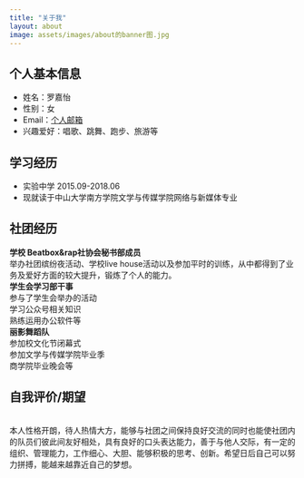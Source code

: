 ```yaml
---
title: "关于我"
layout: about
image: assets/images/about的banner图.jpg
---
```

## 个人基本信息
* 姓名：罗嘉怡
* 性别：女
* Email：[个人邮箱](604414910@qq.com)
* 兴趣爱好：唱歌、跳舞、跑步、旅游等
## 学习经历
* 实验中学 2015.09-2018.06
* 现就读于中山大学南方学院文学与传媒学院网络与新媒体专业

## 社团经历
**学校 Beatbox&rap社协会秘书部成员** <br> 举办社团缤纷夜活动、学校live house活动以及参加平时的训练，从中都得到了业务及爱好方面的较大提升，锻炼了个人的能力。<br>
**学生会学习部干事**<br>
参与了学生会举办的活动<br>学习公众号相关知识<br>熟练运用办公软件等<br>
**丽影舞蹈队**<br>
参加校文化节闭幕式<br>参加文学与传媒学院毕业季<br>商学院毕业晚会等<br>

## 自我评价/期望 
<br>
本人性格开朗，待人热情大方，能够与社团之间保持良好交流的同时也能使社团内的队员们彼此间友好相处，具有良好的口头表达能力，善于与他人交际，有一定的组织、管理能力，工作细心、大胆、能够积极的思考、创新。希望日后自己可以努力拼搏，能越来越靠近自己的梦想。